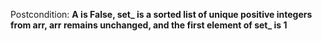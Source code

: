 Postcondition: **A is False, set_ is a sorted list of unique positive integers from arr, arr remains unchanged, and the first element of set_ is 1**